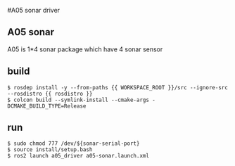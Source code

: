 #A05 sonar driver

## A05 sonar
A05 is 1*4 sonar package which have 4 sonar sensor

## build
```
$ rosdep install -y --from-paths {{ WORKSPACE_ROOT }}/src --ignore-src --rosdistro {{ rosdistro }}
$ colcon build --symlink-install --cmake-args -DCMAKE_BUILD_TYPE=Release
```

## run
```
$ sudo chmod 777 /dev/${sonar-serial-port}
$ source install/setup.bash
$ ros2 launch a05_driver a05-sonar.launch.xml  
```